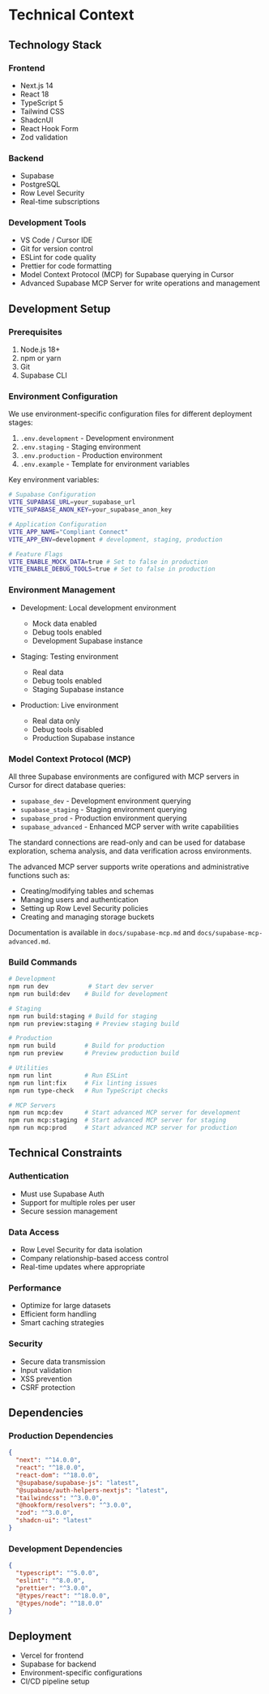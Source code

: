 # Technical Context

## Technology Stack

### Frontend
- Next.js 14
- React 18
- TypeScript 5
- Tailwind CSS
- ShadcnUI
- React Hook Form
- Zod validation

### Backend
- Supabase
- PostgreSQL
- Row Level Security
- Real-time subscriptions

### Development Tools
- VS Code / Cursor IDE
- Git for version control
- ESLint for code quality
- Prettier for code formatting
- Model Context Protocol (MCP) for Supabase querying in Cursor
- Advanced Supabase MCP Server for write operations and management

## Development Setup

### Prerequisites
1. Node.js 18+
2. npm or yarn
3. Git
4. Supabase CLI

### Environment Configuration
We use environment-specific configuration files for different deployment stages:

1. `.env.development` - Development environment
2. `.env.staging` - Staging environment
3. `.env.production` - Production environment
4. `.env.example` - Template for environment variables

Key environment variables:
```bash
# Supabase Configuration
VITE_SUPABASE_URL=your_supabase_url
VITE_SUPABASE_ANON_KEY=your_supabase_anon_key

# Application Configuration
VITE_APP_NAME="Compliant Connect"
VITE_APP_ENV=development # development, staging, production

# Feature Flags
VITE_ENABLE_MOCK_DATA=true # Set to false in production
VITE_ENABLE_DEBUG_TOOLS=true # Set to false in production
```

### Environment Management
- Development: Local development environment
  - Mock data enabled
  - Debug tools enabled
  - Development Supabase instance

- Staging: Testing environment
  - Real data
  - Debug tools enabled
  - Staging Supabase instance

- Production: Live environment
  - Real data only
  - Debug tools disabled
  - Production Supabase instance

### Model Context Protocol (MCP)
All three Supabase environments are configured with MCP servers in Cursor for direct database queries:

- `supabase_dev` - Development environment querying
- `supabase_staging` - Staging environment querying
- `supabase_prod` - Production environment querying
- `supabase_advanced` - Enhanced MCP server with write capabilities

The standard connections are read-only and can be used for database exploration, schema analysis, and data verification across environments. 

The advanced MCP server supports write operations and administrative functions such as:
- Creating/modifying tables and schemas
- Managing users and authentication
- Setting up Row Level Security policies
- Creating and managing storage buckets

Documentation is available in `docs/supabase-mcp.md` and `docs/supabase-mcp-advanced.md`.

### Build Commands
```bash
# Development
npm run dev           # Start dev server
npm run build:dev    # Build for development

# Staging
npm run build:staging # Build for staging
npm run preview:staging # Preview staging build

# Production
npm run build        # Build for production
npm run preview      # Preview production build

# Utilities
npm run lint         # Run ESLint
npm run lint:fix     # Fix linting issues
npm run type-check   # Run TypeScript checks

# MCP Servers
npm run mcp:dev      # Start advanced MCP server for development
npm run mcp:staging  # Start advanced MCP server for staging
npm run mcp:prod     # Start advanced MCP server for production
```

## Technical Constraints

### Authentication
- Must use Supabase Auth
- Support for multiple roles per user
- Secure session management

### Data Access
- Row Level Security for data isolation
- Company relationship-based access control
- Real-time updates where appropriate

### Performance
- Optimize for large datasets
- Efficient form handling
- Smart caching strategies

### Security
- Secure data transmission
- Input validation
- XSS prevention
- CSRF protection

## Dependencies

### Production Dependencies
```json
{
  "next": "^14.0.0",
  "react": "^18.0.0",
  "react-dom": "^18.0.0",
  "@supabase/supabase-js": "latest",
  "@supabase/auth-helpers-nextjs": "latest",
  "tailwindcss": "^3.0.0",
  "@hookform/resolvers": "^3.0.0",
  "zod": "^3.0.0",
  "shadcn-ui": "latest"
}
```

### Development Dependencies
```json
{
  "typescript": "^5.0.0",
  "eslint": "^8.0.0",
  "prettier": "^3.0.0",
  "@types/react": "^18.0.0",
  "@types/node": "^18.0.0"
}
```

## Deployment
- Vercel for frontend
- Supabase for backend
- Environment-specific configurations
- CI/CD pipeline setup 